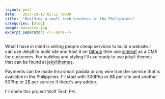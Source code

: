 ```yaml
---
layout: post
date:   2017-10-12 02:11 +0800
title:  "Building a small tech business in the Philippines"
categories: [blog]
image: business.jpg
excerpt_separator: <!--more-->
---
```


What I have in mind is selling people cheap services to build a website. I can use Jekyll to build site and host it on [Github](https://github.com) then use [siteleaf](https://www.siteleaf.com/) as a CMS for customers. For building and styling I'll use ready to use jekyll themes that can be found at [jekyllthemes](http://jekyllthemes.org/). 

Payments can be made thru smart padala or any wire transfer service that is available in the Philippines. I'll start with 300Php or 6$ per site and another 50Php or 2$ per service if there's any addon.

I'll name this project Wolf Tech PH. 
